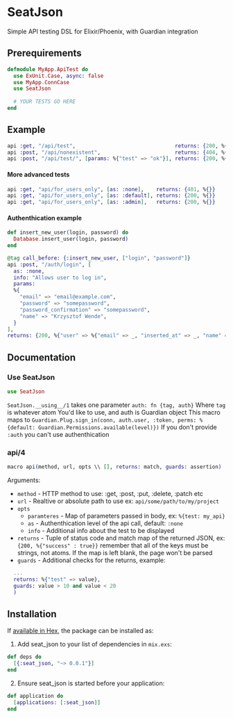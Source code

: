 # SeatJson

Simple API testing DSL for Elixir/Phoenix, with Guardian integration

## Prerequirements
```elixir
defmodule MyApp.ApiTest do
  use ExUnit.Case, async: false
  use MyApp.ConnCase
  use SeatJson
  
  # YOUR TESTS GO HERE
end
```

## Example
```elixir
api :get, "/api/test",                                returns: {200, %{"test" => "ok"}} 
api :post, "/api/nonexistent",                        returns: {404, %{}} 
api :post, "/api/test/", [params: %{"test" => "ok"}], returns: {200, %{"test" => "ok"}} 
```

#### More advanced tests

```elixir
api :get, "api/for_users_only", [as: :none],    returns: {401, %{}} 
api :get, "api/for_users_only", [as: :default], returns: {200, %{}} 
api :get, "api/for_users_only", [as: :admin],   returns: {200, %{}} 
```

#### Authenthication example
```elixir
def insert_new_user(login, password) do
  Database.insert_user(login, password)
end

@tag call_before: {:insert_new_user, ["login", "password"]}
api :post, "/auth/login", [
  as: :none,
  info: "Allows user to log in",
  params:
  %{
    "email" => "email@example.com",
    "password" => "somepassword",
    "password_confirmation" => "somepassword",
    "name" => "Krzysztof Wende",
  }
],
returns: {200, %{"user" => %{"email" => _, "inserted_at" => _, "name" => _}}} 
```

## Documentation
### Use SeatJson
```elixir 
use SeatJson
```
`SeatJson.__using__/1` takes one parameter `auth: fn {tag, auth}`
Where `tag` is whatever atom You'd like to use, and auth is Guardian object
This macro maps to
`Guardian.Plug.sign_in(conn, auth.user, :token, perms: %{default: Guardian.Permissions.available(level)})`
If you don't provide `:auth` you can't use authenthication

###  api/4
```elixir
macro api(method, url, opts \\ [], returns: match, guards: assertion)
```
Arguments:

- `method` - HTTP method to use: :get, :post, :put, :delete, :patch etc
- `url` - Realtive or absolute path to use ex: `api/some/path/to/my/project`
- `opts`
  - `paramteres` - Map of parameters passed in body, ex: `%{test: my_api}`
  - `as` - Authenthication level of the api call, default: `:none`
  - `info` - Additional info about the test to be displayed
- `returns` - Tuple of status code and match map of the returned JSON, ex: `{200, %{"success" : true}}` remember that all of the keys must be strings, not atoms. If the map is left blank, the page won't be parsed
- `guards` - Additional checks for the returns, example:
```elixir
  ...
  returns: %{"test" => value},
  guards: value > 10 and value < 20
  )
```
## Installation

If [available in Hex](https://hex.pm/docs/publish), the package can be installed as:

  1. Add seat_json to your list of dependencies in `mix.exs`:
```elixir
def deps do
  [{:seat_json, "~> 0.0.1"}]
end
```
  2. Ensure seat_json is started before your application:

```elixir
def application do
  [applications: [:seat_json]]
end
```
